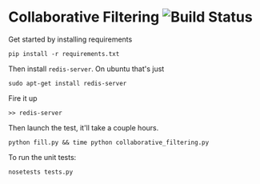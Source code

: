 # Collaborative Filtering ![Build Status](https://travis-ci.org/akellehe/collaborative_filtering.svg?branch=master)

Get started by installing requirements

```
pip install -r requirements.txt
```

Then install `redis-server`. On ubuntu that's just

```
sudo apt-get install redis-server
```

Fire it up

```
>> redis-server
```

Then launch the test, it'll take a couple hours.

```
python fill.py && time python collaborative_filtering.py
```

To run the unit tests:

```
nosetests tests.py
```
